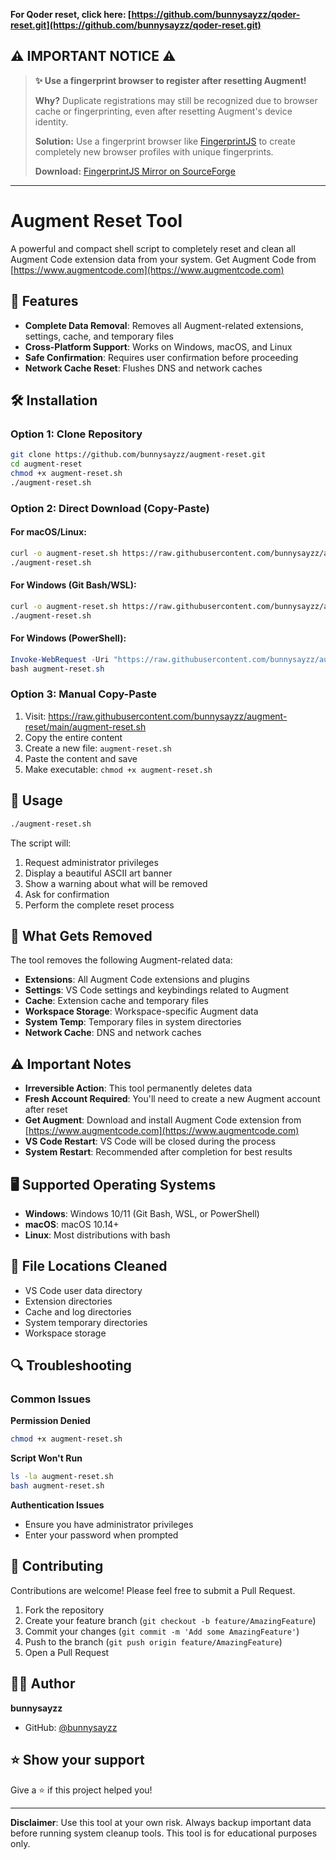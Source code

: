 **For Qoder reset, click here: [https://github.com/bunnysayzz/qoder-reset.git](https://github.com/bunnysayzz/qoder-reset.git)**

## ⚠️ **IMPORTANT NOTICE** ⚠️

> **✨ Use a fingerprint browser to register after resetting Augment!**
> 
> **Why?** Duplicate registrations may still be recognized due to browser cache or fingerprinting, even after resetting Augment's device identity.
> 
> **Solution:** Use a fingerprint browser like [FingerprintJS](https://sourceforge.net/projects/fingerprintjs.mirror/) to create completely new browser profiles with unique fingerprints.
> 
> **Download:** [FingerprintJS Mirror on SourceForge](https://sourceforge.net/projects/fingerprintjs.mirror/)

---

# Augment Reset Tool

A powerful and compact shell script to completely reset and clean all Augment Code extension data from your system. Get Augment Code from [https://www.augmentcode.com](https://www.augmentcode.com)

## 🚀 Features

- **Complete Data Removal**: Removes all Augment-related extensions, settings, cache, and temporary files
- **Cross-Platform Support**: Works on Windows, macOS, and Linux
- **Safe Confirmation**: Requires user confirmation before proceeding
- **Network Cache Reset**: Flushes DNS and network caches

## 🛠️ Installation

### Option 1: Clone Repository
```bash
git clone https://github.com/bunnysayzz/augment-reset.git
cd augment-reset
chmod +x augment-reset.sh
./augment-reset.sh
```

### Option 2: Direct Download (Copy-Paste)

#### For macOS/Linux:
```bash
curl -o augment-reset.sh https://raw.githubusercontent.com/bunnysayzz/augment-reset/main/augment-reset.sh && chmod +x augment-reset.sh
./augment-reset.sh
```

#### For Windows (Git Bash/WSL):
```bash
curl -o augment-reset.sh https://raw.githubusercontent.com/bunnysayzz/augment-reset/main/augment-reset.sh && chmod +x augment-reset.sh
./augment-reset.sh
```

#### For Windows (PowerShell):
```powershell
Invoke-WebRequest -Uri "https://raw.githubusercontent.com/bunnysayzz/augment-reset/main/augment-reset.sh" -OutFile "augment-reset.sh"
bash augment-reset.sh
```

### Option 3: Manual Copy-Paste
1. Visit: https://raw.githubusercontent.com/bunnysayzz/augment-reset/main/augment-reset.sh
2. Copy the entire content
3. Create a new file: `augment-reset.sh`
4. Paste the content and save
5. Make executable: `chmod +x augment-reset.sh`

## 🎯 Usage

```bash
./augment-reset.sh
```

The script will:
1. Request administrator privileges
2. Display a beautiful ASCII art banner
3. Show a warning about what will be removed
4. Ask for confirmation
5. Perform the complete reset process

## 🔧 What Gets Removed

The tool removes the following Augment-related data:

- **Extensions**: All Augment Code extensions and plugins
- **Settings**: VS Code settings and keybindings related to Augment
- **Cache**: Extension cache and temporary files
- **Workspace Storage**: Workspace-specific Augment data
- **System Temp**: Temporary files in system directories
- **Network Cache**: DNS and network caches

## ⚠️ Important Notes

- **Irreversible Action**: This tool permanently deletes data
- **Fresh Account Required**: You'll need to create a new Augment account after reset
- **Get Augment**: Download and install Augment Code extension from [https://www.augmentcode.com](https://www.augmentcode.com)
- **VS Code Restart**: VS Code will be closed during the process
- **System Restart**: Recommended after completion for best results

## 🖥️ Supported Operating Systems

- **Windows**: Windows 10/11 (Git Bash, WSL, or PowerShell)
- **macOS**: macOS 10.14+
- **Linux**: Most distributions with bash

## 📁 File Locations Cleaned

- VS Code user data directory
- Extension directories
- Cache and log directories
- System temporary directories
- Workspace storage

## 🔍 Troubleshooting

### Common Issues

**Permission Denied**
```bash
chmod +x augment-reset.sh
```

**Script Won't Run**
```bash
ls -la augment-reset.sh
bash augment-reset.sh
```

**Authentication Issues**
- Ensure you have administrator privileges
- Enter your password when prompted

## 🤝 Contributing

Contributions are welcome! Please feel free to submit a Pull Request.

1. Fork the repository
2. Create your feature branch (`git checkout -b feature/AmazingFeature`)
3. Commit your changes (`git commit -m 'Add some AmazingFeature'`)
4. Push to the branch (`git push origin feature/AmazingFeature`)
5. Open a Pull Request

## 👨‍💻 Author

**bunnysayzz**

- GitHub: [@bunnysayzz](https://github.com/bunnysayzz)

## ⭐ Show your support

Give a ⭐️ if this project helped you!

---

**Disclaimer**: Use this tool at your own risk. Always backup important data before running system cleanup tools. This tool is for educational purposes only.
